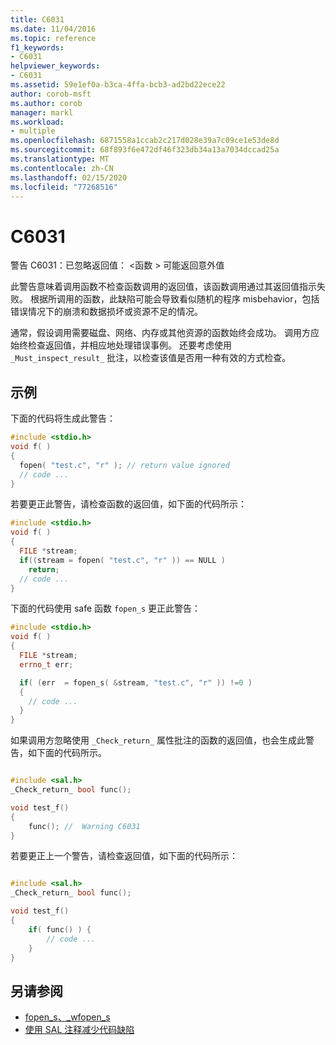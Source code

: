 ```yaml
---
title: C6031
ms.date: 11/04/2016
ms.topic: reference
f1_keywords:
- C6031
helpviewer_keywords:
- C6031
ms.assetid: 59e1ef0a-b3ca-4ffa-bcb3-ad2bd22ece22
author: corob-msft
ms.author: corob
manager: markl
ms.workload:
- multiple
ms.openlocfilehash: 6871558a1ccab2c217d028e39a7c09ce1e53de8d
ms.sourcegitcommit: 68f893f6e472df46f323db34a13a7034dccad25a
ms.translationtype: MT
ms.contentlocale: zh-CN
ms.lasthandoff: 02/15/2020
ms.locfileid: "77268516"
---
```

# <a name="c6031"></a>C6031
警告 C6031：已忽略返回值： \<函数 > 可能返回意外值

 此警告意味着调用函数不检查函数调用的返回值，该函数调用通过其返回值指示失败。 根据所调用的函数，此缺陷可能会导致看似随机的程序 misbehavior，包括错误情况下的崩溃和数据损坏或资源不足的情况。

 通常，假设调用需要磁盘、网络、内存或其他资源的函数始终会成功。 调用方应始终检查返回值，并相应地处理错误事例。 还要考虑使用 `_Must_inspect_result_` 批注，以检查该值是否用一种有效的方式检查。

## <a name="example"></a>示例
 下面的代码将生成此警告：

```cpp
#include <stdio.h>
void f( )
{
  fopen( "test.c", "r" ); // return value ignored
  // code ...
}
```

 若要更正此警告，请检查函数的返回值，如下面的代码所示：

```cpp
#include <stdio.h>
void f( )
{
  FILE *stream;
  if((stream = fopen( "test.c", "r" )) == NULL )
    return;
  // code ...
}
```

 下面的代码使用 safe 函数 `fopen_s` 更正此警告：

```cpp
#include <stdio.h>
void f( )
{
  FILE *stream;
  errno_t err;

  if( (err  = fopen_s( &stream, "test.c", "r" )) !=0 )
  {
    // code ...
  }
}
```

 如果调用方忽略使用 `_Check_return_` 属性批注的函数的返回值，也会生成此警告，如下面的代码所示。

```cpp

#include <sal.h>
_Check_return_ bool func();

void test_f()
{
    func(); //  Warning C6031
}
```

 若要更正上一个警告，请检查返回值，如下面的代码所示：

```cpp

#include <sal.h>
_Check_return_ bool func();

void test_f()
{
    if( func() ) {
        // code ...
    }
}
```

## <a name="see-also"></a>另请参阅

- [fopen_s、_wfopen_s](/cpp/c-runtime-library/reference/fopen-s-wfopen-s)
- [使用 SAL 注释减少代码缺陷](using-sal-annotations-to-reduce-c-cpp-code-defects.md)

